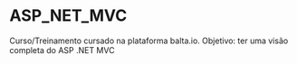 # ASP_NET_MVC
Curso/Treinamento cursado na plataforma balta.io. Objetivo: ter uma visão completa do ASP .NET MVC
